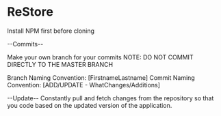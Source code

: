 # ReStore

Install NPM first before cloning

--Commits--

Make your own branch for your commits
NOTE: DO NOT COMMIT DIRECTLY TO THE MASTER BRANCH

Branch Naming Convention: [FirstnameLastname]
Commit Naming Convention: [ADD/UPDATE - WhatChanges/Additions]

--Update--
Constantly pull and fetch changes from the repository so that you code based on the updated version of the application.
